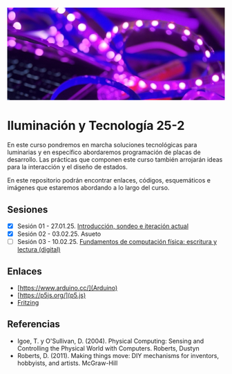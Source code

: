 ![banner](./img/banner.jpg)

# Iluminación y Tecnología 25-2

En este curso pondremos en marcha soluciones tecnológicas para luminarias y en específico abordaremos programación de placas de desarrollo. Las prácticas que componen este curso también arrojarán ideas para la interacción y el diseño de estados.

En este repositorio podrán encontrar enlaces, códigos, esquemáticos e imágenes que estaremos abordando a lo largo del curso. 

## Sesiones 

- [x] Sesión 01 - 27.01.25. [Introducción, sondeo e iteración actual](./s01/s01.md)
- [x] Sesión 02 - 03.02.25. Asueto
- [ ] Sesión 03 - 10.02.25. [Fundamentos de computación física: escritura y lectura (digital)](./s03/s03.md)

<!---
- [ ] Sesión 04 - 17.02.25. [Sensores e integración con placas](./s04/s04.md)
- [ ] Sesión 05 - 24.02.25. [Luces LED: control básico y avanzando hacia Neopixels](./s05/s05.md)
- [ ] Sesión 06 - 03.03.25. [Comunicación inalámbrica: introducción a Wi-Fi y Bluetooth](./s06/s06.md)
- [ ] Sesión 07 - 10.03.25. Asueto
- [ ] Sesión 08 - 17.03.25. [Asesoría a proyectos específicos](./s08/s08.md)
- [ ] Sesión 09 - 07.04.25. [Automatización y control por tiempo](./s09/s09.md)
- [ ] Sesión 10 - 14.04.25. [Matrices LED: diseño y programación](./s10/s10.md)
- [ ] Sesión 11 - 21.04.25. [Integración de múltiples sensores y actuadores](./s11/s11.md)
- [ ] Sesión 12 - 28.04.25. [Alimentación, sostenibilidad y optimización energética](./s12/s12.md)
- [ ] Sesión 13 - 05.05.25. [Prácticas avanzadas: proyectos complejos y retroalimentación](./s13/s13.md)
- [ ] Sesión 14 - 12.05.25. [Preparación para la presentación final](./s14/s14.md)
- [ ] Sesión 15 - 19.05.25. [Asesoría a proyectos específicos III](./s15/s15.md)
- [ ] Sesión 16 - 26.05.25. [Asesoría a proyectos específicos IV y presentaciones finales](./s16/s16.md)
><--->

## Enlaces

- [https://www.arduino.cc/](Arduino)
- [https://p5js.org/](p5.js)
- [Fritzing](https://fritzing.org/)

## Referencias 

- Igoe, T. y O'Sullivan, D. (2004). Physical Computing: Sensing and Controlling the Physical World with Computers. Roberts, Dustyn
- Roberts, D. (2011). Making things move: DIY mechanisms for inventors, hobbyists, and artists. McGraw-Hill